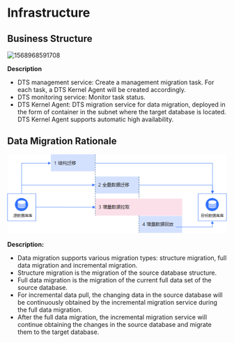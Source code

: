 # Infrastructure

## Business Structure

![1568968591708](../../../../image/Data-Transmission-Service/dts-037.png)

**Description**

- DTS management service: Create a management migration task. For each task, a DTS Kernel Agent will be created accordingly.
- DTS monitoring service: Monitor task status.
- DTS Kernel Agent: DTS migration service for data migration, deployed in the form of container in the subnet where the target database is located. DTS Kernel Agent supports automatic high availability.



## Data Migration Rationale

![1568968924973](../../../../image/Data-Transmission-Service/dts-004.png)

**Description:**

- Data migration supports various migration types: structure migration, full data migration and incremental migration.
- Structure migration is the migration of the source database structure.
- Full data migration is the migration of the current full data set of the source database.
- For incremental data pull, the changing data in the source database will be continuously obtained by the incremental migration service during the full data migration.
- After the full data migration, the incremental migration service will continue obtaining the changes in the source database and migrate them to the target database.
